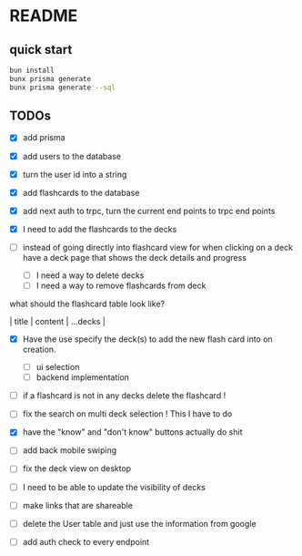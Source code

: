 # README

## quick start

```sh
bun install
bunx prisma generate
bunx prisma generate --sql

```

## TODOs

- [x] add prisma
- [x] add users to the database
- [x] turn the user id into a string
- [x] add flashcards to the database
- [x] add next auth to trpc, turn the current end points to trpc end points

- [x] I need to add the flashcards to the decks

- [ ] instead of going directly into flashcard view for when clicking on a deck
      have a deck page that shows the deck details and progress

  - [ ] I need a way to delete decks
  - [ ] I need a way to remove flashcards from deck

what should the flashcard table look like?

| title | content | ...decks |

- [x] Have the use specify the deck(s) to add the
      new flash card into on creation.

  - [ ] ui selection
  - [ ] backend implementation

- [ ] if a flashcard is not in any decks delete the flashcard !
- [ ] fix the search on multi deck selection ! This I have to do
- [x] have the "know" and "don't know" buttons actually do shit
- [ ] add back mobile swiping
- [ ] fix the deck view on desktop
- [ ] I need to be able to update the visibility of decks
- [ ] make links that are shareable
- [ ] delete the User table and just use the information from google
- [ ] add auth check to every endpoint
